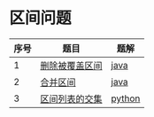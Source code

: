 # 区间问题

| 序号 | 题目                                                         | 题解                             |
| ---- | ------------------------------------------------------------ | -------------------------------- |
| 1    | [删除被覆盖区间](https://leetcode-cn.com/problems/remove-covered-intervals/) | [java](source/leetcode1288.java) |
| 2    | [合并区间](https://leetcode-cn.com/problems/merge-intervals/) | [java](source/leetcode56.java)   |
| 3    | [区间列表的交集](https://leetcode-cn.com/problems/interval-list-intersections/) | [python](source/leetcode986.py)  |

























































































































